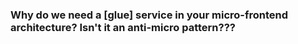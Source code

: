 ### Why do we need a [glue] service in your micro-frontend architecture? Isn't it an anti-micro pattern??? 


